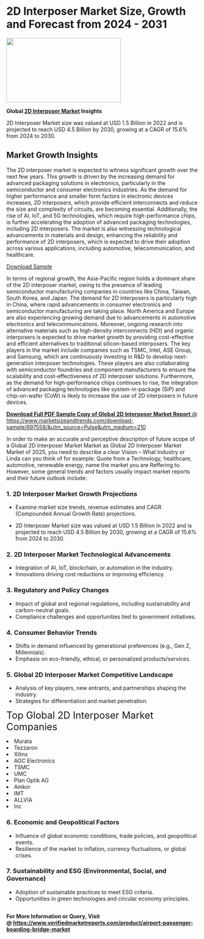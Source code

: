 <H1>2D Interposer Market Size, Growth and Forecast from 2024 - 2031</H1><img class="aligncenter size-medium wp-image-584254" src="https://thirdeyenews.in/wp-content/uploads/2024/09/Global-Market-Research-300x168.jpeg" alt="" width="300" height="168" /><p><strong>Global&nbsp;<a href="https://www.marketsizeandtrends.com/download-sample/897558/&amp;utm_source=Pulse&amp;utm_medium=210">2D Interposer Market</a> Insights</strong></p><p>2D Interposer Market size was valued at USD 1.5 Billion in 2022 and is projected to reach USD 4.5 Billion by 2030, growing at a CAGR of 15.6% from 2024 to 2030.</p><p><h2>Market Growth Insights</h2> <p>The 2D interposer market is expected to witness significant growth over the next few years. This growth is driven by the increasing demand for advanced packaging solutions in electronics, particularly in the semiconductor and consumer electronics industries. As the demand for higher performance and smaller form factors in electronic devices increases, 2D interposers, which provide efficient interconnects and reduce the size and complexity of circuits, are becoming essential. Additionally, the rise of AI, IoT, and 5G technologies, which require high-performance chips, is further accelerating the adoption of advanced packaging technologies, including 2D interposers. The market is also witnessing technological advancements in materials and design, enhancing the reliability and performance of 2D interposers, which is expected to drive their adoption across various applications, including automotive, telecommunication, and healthcare.</p> <p><a href="#">Download Sample</a></p> <p>In terms of regional growth, the Asia-Pacific region holds a dominant share of the 2D interposer market, owing to the presence of leading semiconductor manufacturing companies in countries like China, Taiwan, South Korea, and Japan. The demand for 2D interposers is particularly high in China, where rapid advancements in consumer electronics and semiconductor manufacturing are taking place. North America and Europe are also experiencing growing demand due to advancements in automotive electronics and telecommunications. Moreover, ongoing research into alternative materials such as high-density interconnects (HDI) and organic interposers is expected to drive market growth by providing cost-effective and efficient alternatives to traditional silicon-based interposers. The key players in the market include companies such as TSMC, Intel, ASE Group, and Samsung, which are continuously investing in R&D to develop next-generation interposer technologies. These players are also collaborating with semiconductor foundries and component manufacturers to ensure the scalability and cost-effectiveness of 2D interposer solutions. Furthermore, as the demand for high-performance chips continues to rise, the integration of advanced packaging technologies like system-in-package (SiP) and chip-on-wafer (CoW) is likely to increase the use of 2D interposers in future devices. <p><a href="#"></p><p><span class=""><strong>Download Full PDF Sample Copy of Global 2D Interposer Market Report</strong> @ <a href="https://www.marketsizeandtrends.com/download-sample/897558/&amp;utm_source=Pulse&amp;utm_medium=210" target="_blank">https://www.marketsizeandtrends.com/download-sample/897558/&amp;utm_source=Pulse&amp;utm_medium=210</a></span></p><p>In order to make an accurate and perceptive description of future scope of a Global&nbsp;2D Interposer Market Market as Global&nbsp;2D Interposer Market Market of 2025, you need to describe a clear Vision &ndash; What Industry or Linda can you think of for example: Quote from a Technology, healthcare, automotive, renewable energy, name the market you are Reffering to. However, some general trends and factors usually impact market reports and their future outlook include:</p><h3>1.&nbsp;<strong>2D Interposer Market Growth Projections</strong></h3><ul><li>Examine market size trends, revenue estimates and CAGR (Compounded Annual Growth Rate) projections.</li><li><p>2D Interposer Market size was valued at USD 1.5 Billion in 2022 and is projected to reach USD 4.5 Billion by 2030, growing at a CAGR of 15.6% from 2024 to 2030.</p></li></ul><h3>2.&nbsp;<strong>2D Interposer Market Technological Advancements</strong></h3><ul><li>Integration of AI, IoT, blockchain, or automation in the industry.</li><li>Innovations driving cost reductions or improving efficiency.</li></ul><h3>3.&nbsp;<strong>Regulatory and Policy Changes</strong></h3><ul><li>Impact of global and regional regulations, including sustainability and carbon-neutral goals.</li><li>Compliance challenges and opportunities tied to government initiatives.</li></ul><h3>4.&nbsp;<strong>Consumer Behavior Trends</strong></h3><ul><li>Shifts in demand influenced by generational preferences (e.g., Gen Z, Millennials).</li><li>Emphasis on eco-friendly, ethical, or personalized products/services.</li></ul><h3>5.&nbsp;<strong>Global 2D Interposer Market Competitive Landscape</strong></h3><ul><li>Analysis of key players, new entrants, and partnerships shaping the industry.</li><li>Strategies for differentiation and market penetration.</li></ul><p data-pm-slice="1 1 []"><span style="color: inherit; font-family: inherit; font-size: 25px;">Top Global 2D Interposer Market Companies</span></p><div class="" data-test-id=""><p><li>Murata</li><li> Tezzaron</li><li> Xilinx</li><li> AGC Electronics</li><li> TSMC</li><li> UMC</li><li> Plan Optik AG</li><li> Amkor</li><li> IMT</li><li> ALLVIA</li><li> Inc</li></p></div><h3>6.&nbsp;<strong>Economic and Geopolitical Factors</strong></h3><ul><li>Influence of global economic conditions, trade policies, and geopolitical events.</li><li>Resilience of the market to inflation, currency fluctuations, or global crises.</li></ul><h3>7.&nbsp;<strong>Sustainability and ESG (Environmental, Social, and Governance)</strong></h3><ul><li>Adoption of sustainable practices to meet ESG criteria.</li><li>Opportunities in green technologies and circular economy principles.</li></ul><h2><strong style="font-size: 14px;">For More Information or Query, Visit @&nbsp;</strong><a style="background-color: #ffffff; font-size: 14px;" href="https://www.marketsizeandtrends.com/report/2d-interposer-market/" target="_blank">https://www.verifiedmarketreports.com/product/airport-passenger-boarding-bridge-market</a></h2>
